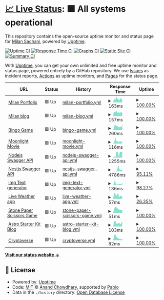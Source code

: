 # [📈 Live Status](https://status.milansachani.dev): <!--live status--> **🟩 All systems operational**

This repository contains the open-source uptime monitor and status page for [Milan Sachani](https://milansachani.dev), powered by [Upptime](https://github.com/upptime/upptime).

[![Uptime CI](https://github.com/Milan-960/uptime/workflows/Uptime%20CI/badge.svg)](https://github.com/Milan-960/uptime/actions?query=workflow%3A%22Uptime+CI%22)
[![Response Time CI](https://github.com/Milan-960/uptime/workflows/Response%20Time%20CI/badge.svg)](https://github.com/Milan-960/uptime/actions?query=workflow%3A%22Response+Time+CI%22)
[![Graphs CI](https://github.com/Milan-960/uptime/workflows/Graphs%20CI/badge.svg)](https://github.com/Milan-960/uptime/actions?query=workflow%3A%22Graphs+CI%22)
[![Static Site CI](https://github.com/Milan-960/uptime/workflows/Static%20Site%20CI/badge.svg)](https://github.com/Milan-960/uptime/actions?query=workflow%3A%22Static+Site+CI%22)
[![Summary CI](https://github.com/Milan-960/uptime/workflows/Summary%20CI/badge.svg)](https://github.com/Milan-960/uptime/actions?query=workflow%3A%22Summary+CI%22)

With [Upptime](https://upptime.js.org), you can get your own unlimited and free uptime monitor and status page, powered entirely by a GitHub repository. We use [Issues](https://github.com/Milan-960/uptime/issues) as incident reports, [Actions](https://github.com/Milan-960/uptime/actions) as uptime monitors, and [Pages](https://status.milansachani.dev) for the status page.

<!--start: status pages-->
<!-- This summary is generated by Upptime (https://github.com/upptime/upptime) -->
<!-- Do not edit this manually, your changes will be overwritten -->
<!-- prettier-ignore -->
| URL | Status | History | Response Time | Uptime |
| --- | ------ | ------- | ------------- | ------ |
| <img alt="" src="https://icons.duckduckgo.com/ip3/www.milansachani.dev.ico" height="13"> [Milan Portfolio](https://www.milansachani.dev) | 🟩 Up | [milan-portfolio.yml](https://github.com/Milan-960/uptime/commits/HEAD/history/milan-portfolio.yml) | <details><summary><img alt="Response time graph" src="./graphs/milan-portfolio/response-time-week.png" height="20"> 163ms</summary><br><a href="https://status.milansachani.dev/history/milan-portfolio"><img alt="Response time 245" src="https://img.shields.io/endpoint?url=https%3A%2F%2Fraw.githubusercontent.com%2FMilan-960%2Fuptime%2FHEAD%2Fapi%2Fmilan-portfolio%2Fresponse-time.json"></a><br><a href="https://status.milansachani.dev/history/milan-portfolio"><img alt="24-hour response time 123" src="https://img.shields.io/endpoint?url=https%3A%2F%2Fraw.githubusercontent.com%2FMilan-960%2Fuptime%2FHEAD%2Fapi%2Fmilan-portfolio%2Fresponse-time-day.json"></a><br><a href="https://status.milansachani.dev/history/milan-portfolio"><img alt="7-day response time 163" src="https://img.shields.io/endpoint?url=https%3A%2F%2Fraw.githubusercontent.com%2FMilan-960%2Fuptime%2FHEAD%2Fapi%2Fmilan-portfolio%2Fresponse-time-week.json"></a><br><a href="https://status.milansachani.dev/history/milan-portfolio"><img alt="30-day response time 245" src="https://img.shields.io/endpoint?url=https%3A%2F%2Fraw.githubusercontent.com%2FMilan-960%2Fuptime%2FHEAD%2Fapi%2Fmilan-portfolio%2Fresponse-time-month.json"></a><br><a href="https://status.milansachani.dev/history/milan-portfolio"><img alt="1-year response time 245" src="https://img.shields.io/endpoint?url=https%3A%2F%2Fraw.githubusercontent.com%2FMilan-960%2Fuptime%2FHEAD%2Fapi%2Fmilan-portfolio%2Fresponse-time-year.json"></a></details> | <details><summary><a href="https://status.milansachani.dev/history/milan-portfolio">100.00%</a></summary><a href="https://status.milansachani.dev/history/milan-portfolio"><img alt="All-time uptime 98.06%" src="https://img.shields.io/endpoint?url=https%3A%2F%2Fraw.githubusercontent.com%2FMilan-960%2Fuptime%2FHEAD%2Fapi%2Fmilan-portfolio%2Fuptime.json"></a><br><a href="https://status.milansachani.dev/history/milan-portfolio"><img alt="24-hour uptime 100.00%" src="https://img.shields.io/endpoint?url=https%3A%2F%2Fraw.githubusercontent.com%2FMilan-960%2Fuptime%2FHEAD%2Fapi%2Fmilan-portfolio%2Fuptime-day.json"></a><br><a href="https://status.milansachani.dev/history/milan-portfolio"><img alt="7-day uptime 100.00%" src="https://img.shields.io/endpoint?url=https%3A%2F%2Fraw.githubusercontent.com%2FMilan-960%2Fuptime%2FHEAD%2Fapi%2Fmilan-portfolio%2Fuptime-week.json"></a><br><a href="https://status.milansachani.dev/history/milan-portfolio"><img alt="30-day uptime 98.06%" src="https://img.shields.io/endpoint?url=https%3A%2F%2Fraw.githubusercontent.com%2FMilan-960%2Fuptime%2FHEAD%2Fapi%2Fmilan-portfolio%2Fuptime-month.json"></a><br><a href="https://status.milansachani.dev/history/milan-portfolio"><img alt="1-year uptime 98.06%" src="https://img.shields.io/endpoint?url=https%3A%2F%2Fraw.githubusercontent.com%2FMilan-960%2Fuptime%2FHEAD%2Fapi%2Fmilan-portfolio%2Fuptime-year.json"></a></details>
| <img alt="" src="https://icons.duckduckgo.com/ip3/blog.milansachani.dev.ico" height="13"> [Milan blog](https://blog.milansachani.dev) | 🟩 Up | [milan-blog.yml](https://github.com/Milan-960/uptime/commits/HEAD/history/milan-blog.yml) | <details><summary><img alt="Response time graph" src="./graphs/milan-blog/response-time-week.png" height="20"> 157ms</summary><br><a href="https://status.milansachani.dev/history/milan-blog"><img alt="Response time 167" src="https://img.shields.io/endpoint?url=https%3A%2F%2Fraw.githubusercontent.com%2FMilan-960%2Fuptime%2FHEAD%2Fapi%2Fmilan-blog%2Fresponse-time.json"></a><br><a href="https://status.milansachani.dev/history/milan-blog"><img alt="24-hour response time 145" src="https://img.shields.io/endpoint?url=https%3A%2F%2Fraw.githubusercontent.com%2FMilan-960%2Fuptime%2FHEAD%2Fapi%2Fmilan-blog%2Fresponse-time-day.json"></a><br><a href="https://status.milansachani.dev/history/milan-blog"><img alt="7-day response time 157" src="https://img.shields.io/endpoint?url=https%3A%2F%2Fraw.githubusercontent.com%2FMilan-960%2Fuptime%2FHEAD%2Fapi%2Fmilan-blog%2Fresponse-time-week.json"></a><br><a href="https://status.milansachani.dev/history/milan-blog"><img alt="30-day response time 167" src="https://img.shields.io/endpoint?url=https%3A%2F%2Fraw.githubusercontent.com%2FMilan-960%2Fuptime%2FHEAD%2Fapi%2Fmilan-blog%2Fresponse-time-month.json"></a><br><a href="https://status.milansachani.dev/history/milan-blog"><img alt="1-year response time 167" src="https://img.shields.io/endpoint?url=https%3A%2F%2Fraw.githubusercontent.com%2FMilan-960%2Fuptime%2FHEAD%2Fapi%2Fmilan-blog%2Fresponse-time-year.json"></a></details> | <details><summary><a href="https://status.milansachani.dev/history/milan-blog">100.00%</a></summary><a href="https://status.milansachani.dev/history/milan-blog"><img alt="All-time uptime 88.49%" src="https://img.shields.io/endpoint?url=https%3A%2F%2Fraw.githubusercontent.com%2FMilan-960%2Fuptime%2FHEAD%2Fapi%2Fmilan-blog%2Fuptime.json"></a><br><a href="https://status.milansachani.dev/history/milan-blog"><img alt="24-hour uptime 100.00%" src="https://img.shields.io/endpoint?url=https%3A%2F%2Fraw.githubusercontent.com%2FMilan-960%2Fuptime%2FHEAD%2Fapi%2Fmilan-blog%2Fuptime-day.json"></a><br><a href="https://status.milansachani.dev/history/milan-blog"><img alt="7-day uptime 100.00%" src="https://img.shields.io/endpoint?url=https%3A%2F%2Fraw.githubusercontent.com%2FMilan-960%2Fuptime%2FHEAD%2Fapi%2Fmilan-blog%2Fuptime-week.json"></a><br><a href="https://status.milansachani.dev/history/milan-blog"><img alt="30-day uptime 88.49%" src="https://img.shields.io/endpoint?url=https%3A%2F%2Fraw.githubusercontent.com%2FMilan-960%2Fuptime%2FHEAD%2Fapi%2Fmilan-blog%2Fuptime-month.json"></a><br><a href="https://status.milansachani.dev/history/milan-blog"><img alt="1-year uptime 88.49%" src="https://img.shields.io/endpoint?url=https%3A%2F%2Fraw.githubusercontent.com%2FMilan-960%2Fuptime%2FHEAD%2Fapi%2Fmilan-blog%2Fuptime-year.json"></a></details>
| <img alt="" src="https://icons.duckduckgo.com/ip3/bingo.milansachani.dev.ico" height="13"> [Bingo Game](https://bingo.milansachani.dev) | 🟩 Up | [bingo-game.yml](https://github.com/Milan-960/uptime/commits/HEAD/history/bingo-game.yml) | <details><summary><img alt="Response time graph" src="./graphs/bingo-game/response-time-week.png" height="20"> 260ms</summary><br><a href="https://status.milansachani.dev/history/bingo-game"><img alt="Response time 260" src="https://img.shields.io/endpoint?url=https%3A%2F%2Fraw.githubusercontent.com%2FMilan-960%2Fuptime%2FHEAD%2Fapi%2Fbingo-game%2Fresponse-time.json"></a><br><a href="https://status.milansachani.dev/history/bingo-game"><img alt="24-hour response time 429" src="https://img.shields.io/endpoint?url=https%3A%2F%2Fraw.githubusercontent.com%2FMilan-960%2Fuptime%2FHEAD%2Fapi%2Fbingo-game%2Fresponse-time-day.json"></a><br><a href="https://status.milansachani.dev/history/bingo-game"><img alt="7-day response time 260" src="https://img.shields.io/endpoint?url=https%3A%2F%2Fraw.githubusercontent.com%2FMilan-960%2Fuptime%2FHEAD%2Fapi%2Fbingo-game%2Fresponse-time-week.json"></a><br><a href="https://status.milansachani.dev/history/bingo-game"><img alt="30-day response time 260" src="https://img.shields.io/endpoint?url=https%3A%2F%2Fraw.githubusercontent.com%2FMilan-960%2Fuptime%2FHEAD%2Fapi%2Fbingo-game%2Fresponse-time-month.json"></a><br><a href="https://status.milansachani.dev/history/bingo-game"><img alt="1-year response time 260" src="https://img.shields.io/endpoint?url=https%3A%2F%2Fraw.githubusercontent.com%2FMilan-960%2Fuptime%2FHEAD%2Fapi%2Fbingo-game%2Fresponse-time-year.json"></a></details> | <details><summary><a href="https://status.milansachani.dev/history/bingo-game">100.00%</a></summary><a href="https://status.milansachani.dev/history/bingo-game"><img alt="All-time uptime 100.00%" src="https://img.shields.io/endpoint?url=https%3A%2F%2Fraw.githubusercontent.com%2FMilan-960%2Fuptime%2FHEAD%2Fapi%2Fbingo-game%2Fuptime.json"></a><br><a href="https://status.milansachani.dev/history/bingo-game"><img alt="24-hour uptime 100.00%" src="https://img.shields.io/endpoint?url=https%3A%2F%2Fraw.githubusercontent.com%2FMilan-960%2Fuptime%2FHEAD%2Fapi%2Fbingo-game%2Fuptime-day.json"></a><br><a href="https://status.milansachani.dev/history/bingo-game"><img alt="7-day uptime 100.00%" src="https://img.shields.io/endpoint?url=https%3A%2F%2Fraw.githubusercontent.com%2FMilan-960%2Fuptime%2FHEAD%2Fapi%2Fbingo-game%2Fuptime-week.json"></a><br><a href="https://status.milansachani.dev/history/bingo-game"><img alt="30-day uptime 100.00%" src="https://img.shields.io/endpoint?url=https%3A%2F%2Fraw.githubusercontent.com%2FMilan-960%2Fuptime%2FHEAD%2Fapi%2Fbingo-game%2Fuptime-month.json"></a><br><a href="https://status.milansachani.dev/history/bingo-game"><img alt="1-year uptime 100.00%" src="https://img.shields.io/endpoint?url=https%3A%2F%2Fraw.githubusercontent.com%2FMilan-960%2Fuptime%2FHEAD%2Fapi%2Fbingo-game%2Fuptime-year.json"></a></details>
| <img alt="" src="https://icons.duckduckgo.com/ip3/moonlight-film.vercel.app.ico" height="13"> [Moonlight Movie](https://moonlight-film.vercel.app) | 🟩 Up | [moonlight-movie.yml](https://github.com/Milan-960/uptime/commits/HEAD/history/moonlight-movie.yml) | <details><summary><img alt="Response time graph" src="./graphs/moonlight-movie/response-time-week.png" height="20"> 116ms</summary><br><a href="https://status.milansachani.dev/history/moonlight-movie"><img alt="Response time 116" src="https://img.shields.io/endpoint?url=https%3A%2F%2Fraw.githubusercontent.com%2FMilan-960%2Fuptime%2FHEAD%2Fapi%2Fmoonlight-movie%2Fresponse-time.json"></a><br><a href="https://status.milansachani.dev/history/moonlight-movie"><img alt="24-hour response time 111" src="https://img.shields.io/endpoint?url=https%3A%2F%2Fraw.githubusercontent.com%2FMilan-960%2Fuptime%2FHEAD%2Fapi%2Fmoonlight-movie%2Fresponse-time-day.json"></a><br><a href="https://status.milansachani.dev/history/moonlight-movie"><img alt="7-day response time 116" src="https://img.shields.io/endpoint?url=https%3A%2F%2Fraw.githubusercontent.com%2FMilan-960%2Fuptime%2FHEAD%2Fapi%2Fmoonlight-movie%2Fresponse-time-week.json"></a><br><a href="https://status.milansachani.dev/history/moonlight-movie"><img alt="30-day response time 116" src="https://img.shields.io/endpoint?url=https%3A%2F%2Fraw.githubusercontent.com%2FMilan-960%2Fuptime%2FHEAD%2Fapi%2Fmoonlight-movie%2Fresponse-time-month.json"></a><br><a href="https://status.milansachani.dev/history/moonlight-movie"><img alt="1-year response time 116" src="https://img.shields.io/endpoint?url=https%3A%2F%2Fraw.githubusercontent.com%2FMilan-960%2Fuptime%2FHEAD%2Fapi%2Fmoonlight-movie%2Fresponse-time-year.json"></a></details> | <details><summary><a href="https://status.milansachani.dev/history/moonlight-movie">100.00%</a></summary><a href="https://status.milansachani.dev/history/moonlight-movie"><img alt="All-time uptime 100.00%" src="https://img.shields.io/endpoint?url=https%3A%2F%2Fraw.githubusercontent.com%2FMilan-960%2Fuptime%2FHEAD%2Fapi%2Fmoonlight-movie%2Fuptime.json"></a><br><a href="https://status.milansachani.dev/history/moonlight-movie"><img alt="24-hour uptime 100.00%" src="https://img.shields.io/endpoint?url=https%3A%2F%2Fraw.githubusercontent.com%2FMilan-960%2Fuptime%2FHEAD%2Fapi%2Fmoonlight-movie%2Fuptime-day.json"></a><br><a href="https://status.milansachani.dev/history/moonlight-movie"><img alt="7-day uptime 100.00%" src="https://img.shields.io/endpoint?url=https%3A%2F%2Fraw.githubusercontent.com%2FMilan-960%2Fuptime%2FHEAD%2Fapi%2Fmoonlight-movie%2Fuptime-week.json"></a><br><a href="https://status.milansachani.dev/history/moonlight-movie"><img alt="30-day uptime 100.00%" src="https://img.shields.io/endpoint?url=https%3A%2F%2Fraw.githubusercontent.com%2FMilan-960%2Fuptime%2FHEAD%2Fapi%2Fmoonlight-movie%2Fuptime-month.json"></a><br><a href="https://status.milansachani.dev/history/moonlight-movie"><img alt="1-year uptime 100.00%" src="https://img.shields.io/endpoint?url=https%3A%2F%2Fraw.githubusercontent.com%2FMilan-960%2Fuptime%2FHEAD%2Fapi%2Fmoonlight-movie%2Fuptime-year.json"></a></details>
| <img alt="" src="https://icons.duckduckgo.com/ip3/nodejs-swagger-api.vercel.app.ico" height="13"> [Nodejs Swagger API](https://nodejs-swagger-api.vercel.app) | 🟩 Up | [nodejs-swagger-api.yml](https://github.com/Milan-960/uptime/commits/HEAD/history/nodejs-swagger-api.yml) | <details><summary><img alt="Response time graph" src="./graphs/nodejs-swagger-api/response-time-week.png" height="20"> 1255ms</summary><br><a href="https://status.milansachani.dev/history/nodejs-swagger-api"><img alt="Response time 1255" src="https://img.shields.io/endpoint?url=https%3A%2F%2Fraw.githubusercontent.com%2FMilan-960%2Fuptime%2FHEAD%2Fapi%2Fnodejs-swagger-api%2Fresponse-time.json"></a><br><a href="https://status.milansachani.dev/history/nodejs-swagger-api"><img alt="24-hour response time 1924" src="https://img.shields.io/endpoint?url=https%3A%2F%2Fraw.githubusercontent.com%2FMilan-960%2Fuptime%2FHEAD%2Fapi%2Fnodejs-swagger-api%2Fresponse-time-day.json"></a><br><a href="https://status.milansachani.dev/history/nodejs-swagger-api"><img alt="7-day response time 1255" src="https://img.shields.io/endpoint?url=https%3A%2F%2Fraw.githubusercontent.com%2FMilan-960%2Fuptime%2FHEAD%2Fapi%2Fnodejs-swagger-api%2Fresponse-time-week.json"></a><br><a href="https://status.milansachani.dev/history/nodejs-swagger-api"><img alt="30-day response time 1255" src="https://img.shields.io/endpoint?url=https%3A%2F%2Fraw.githubusercontent.com%2FMilan-960%2Fuptime%2FHEAD%2Fapi%2Fnodejs-swagger-api%2Fresponse-time-month.json"></a><br><a href="https://status.milansachani.dev/history/nodejs-swagger-api"><img alt="1-year response time 1255" src="https://img.shields.io/endpoint?url=https%3A%2F%2Fraw.githubusercontent.com%2FMilan-960%2Fuptime%2FHEAD%2Fapi%2Fnodejs-swagger-api%2Fresponse-time-year.json"></a></details> | <details><summary><a href="https://status.milansachani.dev/history/nodejs-swagger-api">100.00%</a></summary><a href="https://status.milansachani.dev/history/nodejs-swagger-api"><img alt="All-time uptime 100.00%" src="https://img.shields.io/endpoint?url=https%3A%2F%2Fraw.githubusercontent.com%2FMilan-960%2Fuptime%2FHEAD%2Fapi%2Fnodejs-swagger-api%2Fuptime.json"></a><br><a href="https://status.milansachani.dev/history/nodejs-swagger-api"><img alt="24-hour uptime 100.00%" src="https://img.shields.io/endpoint?url=https%3A%2F%2Fraw.githubusercontent.com%2FMilan-960%2Fuptime%2FHEAD%2Fapi%2Fnodejs-swagger-api%2Fuptime-day.json"></a><br><a href="https://status.milansachani.dev/history/nodejs-swagger-api"><img alt="7-day uptime 100.00%" src="https://img.shields.io/endpoint?url=https%3A%2F%2Fraw.githubusercontent.com%2FMilan-960%2Fuptime%2FHEAD%2Fapi%2Fnodejs-swagger-api%2Fuptime-week.json"></a><br><a href="https://status.milansachani.dev/history/nodejs-swagger-api"><img alt="30-day uptime 100.00%" src="https://img.shields.io/endpoint?url=https%3A%2F%2Fraw.githubusercontent.com%2FMilan-960%2Fuptime%2FHEAD%2Fapi%2Fnodejs-swagger-api%2Fuptime-month.json"></a><br><a href="https://status.milansachani.dev/history/nodejs-swagger-api"><img alt="1-year uptime 100.00%" src="https://img.shields.io/endpoint?url=https%3A%2F%2Fraw.githubusercontent.com%2FMilan-960%2Fuptime%2FHEAD%2Fapi%2Fnodejs-swagger-api%2Fuptime-year.json"></a></details>
| <img alt="" src="https://icons.duckduckgo.com/ip3/nestjs-server-member.vercel.app.ico" height="13"> [Nestjs Swagger API](https://nestjs-server-member.vercel.app) | 🟩 Up | [nestjs-swagger-api.yml](https://github.com/Milan-960/uptime/commits/HEAD/history/nestjs-swagger-api.yml) | <details><summary><img alt="Response time graph" src="./graphs/nestjs-swagger-api/response-time-week.png" height="20"> 4786ms</summary><br><a href="https://status.milansachani.dev/history/nestjs-swagger-api"><img alt="Response time 4786" src="https://img.shields.io/endpoint?url=https%3A%2F%2Fraw.githubusercontent.com%2FMilan-960%2Fuptime%2FHEAD%2Fapi%2Fnestjs-swagger-api%2Fresponse-time.json"></a><br><a href="https://status.milansachani.dev/history/nestjs-swagger-api"><img alt="24-hour response time 4327" src="https://img.shields.io/endpoint?url=https%3A%2F%2Fraw.githubusercontent.com%2FMilan-960%2Fuptime%2FHEAD%2Fapi%2Fnestjs-swagger-api%2Fresponse-time-day.json"></a><br><a href="https://status.milansachani.dev/history/nestjs-swagger-api"><img alt="7-day response time 4786" src="https://img.shields.io/endpoint?url=https%3A%2F%2Fraw.githubusercontent.com%2FMilan-960%2Fuptime%2FHEAD%2Fapi%2Fnestjs-swagger-api%2Fresponse-time-week.json"></a><br><a href="https://status.milansachani.dev/history/nestjs-swagger-api"><img alt="30-day response time 4786" src="https://img.shields.io/endpoint?url=https%3A%2F%2Fraw.githubusercontent.com%2FMilan-960%2Fuptime%2FHEAD%2Fapi%2Fnestjs-swagger-api%2Fresponse-time-month.json"></a><br><a href="https://status.milansachani.dev/history/nestjs-swagger-api"><img alt="1-year response time 4786" src="https://img.shields.io/endpoint?url=https%3A%2F%2Fraw.githubusercontent.com%2FMilan-960%2Fuptime%2FHEAD%2Fapi%2Fnestjs-swagger-api%2Fresponse-time-year.json"></a></details> | <details><summary><a href="https://status.milansachani.dev/history/nestjs-swagger-api">95.11%</a></summary><a href="https://status.milansachani.dev/history/nestjs-swagger-api"><img alt="All-time uptime 95.11%" src="https://img.shields.io/endpoint?url=https%3A%2F%2Fraw.githubusercontent.com%2FMilan-960%2Fuptime%2FHEAD%2Fapi%2Fnestjs-swagger-api%2Fuptime.json"></a><br><a href="https://status.milansachani.dev/history/nestjs-swagger-api"><img alt="24-hour uptime 100.00%" src="https://img.shields.io/endpoint?url=https%3A%2F%2Fraw.githubusercontent.com%2FMilan-960%2Fuptime%2FHEAD%2Fapi%2Fnestjs-swagger-api%2Fuptime-day.json"></a><br><a href="https://status.milansachani.dev/history/nestjs-swagger-api"><img alt="7-day uptime 95.11%" src="https://img.shields.io/endpoint?url=https%3A%2F%2Fraw.githubusercontent.com%2FMilan-960%2Fuptime%2FHEAD%2Fapi%2Fnestjs-swagger-api%2Fuptime-week.json"></a><br><a href="https://status.milansachani.dev/history/nestjs-swagger-api"><img alt="30-day uptime 95.11%" src="https://img.shields.io/endpoint?url=https%3A%2F%2Fraw.githubusercontent.com%2FMilan-960%2Fuptime%2FHEAD%2Fapi%2Fnestjs-swagger-api%2Fuptime-month.json"></a><br><a href="https://status.milansachani.dev/history/nestjs-swagger-api"><img alt="1-year uptime 95.11%" src="https://img.shields.io/endpoint?url=https%3A%2F%2Fraw.githubusercontent.com%2FMilan-960%2Fuptime%2FHEAD%2Fapi%2Fnestjs-swagger-api%2Fuptime-year.json"></a></details>
| <img alt="" src="https://icons.duckduckgo.com/ip3/img-text-generators.netlify.app.ico" height="13"> [Img Text generator](https://img-text-generators.netlify.app) | 🟩 Up | [img-text-generator.yml](https://github.com/Milan-960/uptime/commits/HEAD/history/img-text-generator.yml) | <details><summary><img alt="Response time graph" src="./graphs/img-text-generator/response-time-week.png" height="20"> 136ms</summary><br><a href="https://status.milansachani.dev/history/img-text-generator"><img alt="Response time 136" src="https://img.shields.io/endpoint?url=https%3A%2F%2Fraw.githubusercontent.com%2FMilan-960%2Fuptime%2FHEAD%2Fapi%2Fimg-text-generator%2Fresponse-time.json"></a><br><a href="https://status.milansachani.dev/history/img-text-generator"><img alt="24-hour response time 149" src="https://img.shields.io/endpoint?url=https%3A%2F%2Fraw.githubusercontent.com%2FMilan-960%2Fuptime%2FHEAD%2Fapi%2Fimg-text-generator%2Fresponse-time-day.json"></a><br><a href="https://status.milansachani.dev/history/img-text-generator"><img alt="7-day response time 136" src="https://img.shields.io/endpoint?url=https%3A%2F%2Fraw.githubusercontent.com%2FMilan-960%2Fuptime%2FHEAD%2Fapi%2Fimg-text-generator%2Fresponse-time-week.json"></a><br><a href="https://status.milansachani.dev/history/img-text-generator"><img alt="30-day response time 136" src="https://img.shields.io/endpoint?url=https%3A%2F%2Fraw.githubusercontent.com%2FMilan-960%2Fuptime%2FHEAD%2Fapi%2Fimg-text-generator%2Fresponse-time-month.json"></a><br><a href="https://status.milansachani.dev/history/img-text-generator"><img alt="1-year response time 136" src="https://img.shields.io/endpoint?url=https%3A%2F%2Fraw.githubusercontent.com%2FMilan-960%2Fuptime%2FHEAD%2Fapi%2Fimg-text-generator%2Fresponse-time-year.json"></a></details> | <details><summary><a href="https://status.milansachani.dev/history/img-text-generator">98.27%</a></summary><a href="https://status.milansachani.dev/history/img-text-generator"><img alt="All-time uptime 98.27%" src="https://img.shields.io/endpoint?url=https%3A%2F%2Fraw.githubusercontent.com%2FMilan-960%2Fuptime%2FHEAD%2Fapi%2Fimg-text-generator%2Fuptime.json"></a><br><a href="https://status.milansachani.dev/history/img-text-generator"><img alt="24-hour uptime 92.17%" src="https://img.shields.io/endpoint?url=https%3A%2F%2Fraw.githubusercontent.com%2FMilan-960%2Fuptime%2FHEAD%2Fapi%2Fimg-text-generator%2Fuptime-day.json"></a><br><a href="https://status.milansachani.dev/history/img-text-generator"><img alt="7-day uptime 98.27%" src="https://img.shields.io/endpoint?url=https%3A%2F%2Fraw.githubusercontent.com%2FMilan-960%2Fuptime%2FHEAD%2Fapi%2Fimg-text-generator%2Fuptime-week.json"></a><br><a href="https://status.milansachani.dev/history/img-text-generator"><img alt="30-day uptime 98.27%" src="https://img.shields.io/endpoint?url=https%3A%2F%2Fraw.githubusercontent.com%2FMilan-960%2Fuptime%2FHEAD%2Fapi%2Fimg-text-generator%2Fuptime-month.json"></a><br><a href="https://status.milansachani.dev/history/img-text-generator"><img alt="1-year uptime 98.27%" src="https://img.shields.io/endpoint?url=https%3A%2F%2Fraw.githubusercontent.com%2FMilan-960%2Fuptime%2FHEAD%2Fapi%2Fimg-text-generator%2Fuptime-year.json"></a></details>
| <img alt="" src="https://icons.duckduckgo.com/ip3/live-weather-app-pwa.netlify.app.ico" height="13"> [Live Weather app](https://live-weather-app-pwa.netlify.app) | 🟩 Up | [live-weather-app.yml](https://github.com/Milan-960/uptime/commits/HEAD/history/live-weather-app.yml) | <details><summary><img alt="Response time graph" src="./graphs/live-weather-app/response-time-week.png" height="20"> 57ms</summary><br><a href="https://status.milansachani.dev/history/live-weather-app"><img alt="Response time 57" src="https://img.shields.io/endpoint?url=https%3A%2F%2Fraw.githubusercontent.com%2FMilan-960%2Fuptime%2FHEAD%2Fapi%2Flive-weather-app%2Fresponse-time.json"></a><br><a href="https://status.milansachani.dev/history/live-weather-app"><img alt="24-hour response time 33" src="https://img.shields.io/endpoint?url=https%3A%2F%2Fraw.githubusercontent.com%2FMilan-960%2Fuptime%2FHEAD%2Fapi%2Flive-weather-app%2Fresponse-time-day.json"></a><br><a href="https://status.milansachani.dev/history/live-weather-app"><img alt="7-day response time 57" src="https://img.shields.io/endpoint?url=https%3A%2F%2Fraw.githubusercontent.com%2FMilan-960%2Fuptime%2FHEAD%2Fapi%2Flive-weather-app%2Fresponse-time-week.json"></a><br><a href="https://status.milansachani.dev/history/live-weather-app"><img alt="30-day response time 57" src="https://img.shields.io/endpoint?url=https%3A%2F%2Fraw.githubusercontent.com%2FMilan-960%2Fuptime%2FHEAD%2Fapi%2Flive-weather-app%2Fresponse-time-month.json"></a><br><a href="https://status.milansachani.dev/history/live-weather-app"><img alt="1-year response time 57" src="https://img.shields.io/endpoint?url=https%3A%2F%2Fraw.githubusercontent.com%2FMilan-960%2Fuptime%2FHEAD%2Fapi%2Flive-weather-app%2Fresponse-time-year.json"></a></details> | <details><summary><a href="https://status.milansachani.dev/history/live-weather-app">26.35%</a></summary><a href="https://status.milansachani.dev/history/live-weather-app"><img alt="All-time uptime 26.35%" src="https://img.shields.io/endpoint?url=https%3A%2F%2Fraw.githubusercontent.com%2FMilan-960%2Fuptime%2FHEAD%2Fapi%2Flive-weather-app%2Fuptime.json"></a><br><a href="https://status.milansachani.dev/history/live-weather-app"><img alt="24-hour uptime 60.59%" src="https://img.shields.io/endpoint?url=https%3A%2F%2Fraw.githubusercontent.com%2FMilan-960%2Fuptime%2FHEAD%2Fapi%2Flive-weather-app%2Fuptime-day.json"></a><br><a href="https://status.milansachani.dev/history/live-weather-app"><img alt="7-day uptime 26.35%" src="https://img.shields.io/endpoint?url=https%3A%2F%2Fraw.githubusercontent.com%2FMilan-960%2Fuptime%2FHEAD%2Fapi%2Flive-weather-app%2Fuptime-week.json"></a><br><a href="https://status.milansachani.dev/history/live-weather-app"><img alt="30-day uptime 26.35%" src="https://img.shields.io/endpoint?url=https%3A%2F%2Fraw.githubusercontent.com%2FMilan-960%2Fuptime%2FHEAD%2Fapi%2Flive-weather-app%2Fuptime-month.json"></a><br><a href="https://status.milansachani.dev/history/live-weather-app"><img alt="1-year uptime 26.35%" src="https://img.shields.io/endpoint?url=https%3A%2F%2Fraw.githubusercontent.com%2FMilan-960%2Fuptime%2FHEAD%2Fapi%2Flive-weather-app%2Fuptime-year.json"></a></details>
| <img alt="" src="https://icons.duckduckgo.com/ip3/stone-papers-scissors.netlify.app.ico" height="13"> [Stone Paper Scissors Game](https://stone-papers-scissors.netlify.app) | 🟩 Up | [stone-paper-scissors-game.yml](https://github.com/Milan-960/uptime/commits/HEAD/history/stone-paper-scissors-game.yml) | <details><summary><img alt="Response time graph" src="./graphs/stone-paper-scissors-game/response-time-week.png" height="20"> 51ms</summary><br><a href="https://status.milansachani.dev/history/stone-paper-scissors-game"><img alt="Response time 51" src="https://img.shields.io/endpoint?url=https%3A%2F%2Fraw.githubusercontent.com%2FMilan-960%2Fuptime%2FHEAD%2Fapi%2Fstone-paper-scissors-game%2Fresponse-time.json"></a><br><a href="https://status.milansachani.dev/history/stone-paper-scissors-game"><img alt="24-hour response time 36" src="https://img.shields.io/endpoint?url=https%3A%2F%2Fraw.githubusercontent.com%2FMilan-960%2Fuptime%2FHEAD%2Fapi%2Fstone-paper-scissors-game%2Fresponse-time-day.json"></a><br><a href="https://status.milansachani.dev/history/stone-paper-scissors-game"><img alt="7-day response time 51" src="https://img.shields.io/endpoint?url=https%3A%2F%2Fraw.githubusercontent.com%2FMilan-960%2Fuptime%2FHEAD%2Fapi%2Fstone-paper-scissors-game%2Fresponse-time-week.json"></a><br><a href="https://status.milansachani.dev/history/stone-paper-scissors-game"><img alt="30-day response time 51" src="https://img.shields.io/endpoint?url=https%3A%2F%2Fraw.githubusercontent.com%2FMilan-960%2Fuptime%2FHEAD%2Fapi%2Fstone-paper-scissors-game%2Fresponse-time-month.json"></a><br><a href="https://status.milansachani.dev/history/stone-paper-scissors-game"><img alt="1-year response time 51" src="https://img.shields.io/endpoint?url=https%3A%2F%2Fraw.githubusercontent.com%2FMilan-960%2Fuptime%2FHEAD%2Fapi%2Fstone-paper-scissors-game%2Fresponse-time-year.json"></a></details> | <details><summary><a href="https://status.milansachani.dev/history/stone-paper-scissors-game">100.00%</a></summary><a href="https://status.milansachani.dev/history/stone-paper-scissors-game"><img alt="All-time uptime 100.00%" src="https://img.shields.io/endpoint?url=https%3A%2F%2Fraw.githubusercontent.com%2FMilan-960%2Fuptime%2FHEAD%2Fapi%2Fstone-paper-scissors-game%2Fuptime.json"></a><br><a href="https://status.milansachani.dev/history/stone-paper-scissors-game"><img alt="24-hour uptime 100.00%" src="https://img.shields.io/endpoint?url=https%3A%2F%2Fraw.githubusercontent.com%2FMilan-960%2Fuptime%2FHEAD%2Fapi%2Fstone-paper-scissors-game%2Fuptime-day.json"></a><br><a href="https://status.milansachani.dev/history/stone-paper-scissors-game"><img alt="7-day uptime 100.00%" src="https://img.shields.io/endpoint?url=https%3A%2F%2Fraw.githubusercontent.com%2FMilan-960%2Fuptime%2FHEAD%2Fapi%2Fstone-paper-scissors-game%2Fuptime-week.json"></a><br><a href="https://status.milansachani.dev/history/stone-paper-scissors-game"><img alt="30-day uptime 100.00%" src="https://img.shields.io/endpoint?url=https%3A%2F%2Fraw.githubusercontent.com%2FMilan-960%2Fuptime%2FHEAD%2Fapi%2Fstone-paper-scissors-game%2Fuptime-month.json"></a><br><a href="https://status.milansachani.dev/history/stone-paper-scissors-game"><img alt="1-year uptime 100.00%" src="https://img.shields.io/endpoint?url=https%3A%2F%2Fraw.githubusercontent.com%2FMilan-960%2Fuptime%2FHEAD%2Fapi%2Fstone-paper-scissors-game%2Fuptime-year.json"></a></details>
| <img alt="" src="https://icons.duckduckgo.com/ip3/astro-starter-kits.vercel.app.ico" height="13"> [Astro Starter Kit Blog](https://astro-starter-kits.vercel.app) | 🟩 Up | [astro-starter-kit-blog.yml](https://github.com/Milan-960/uptime/commits/HEAD/history/astro-starter-kit-blog.yml) | <details><summary><img alt="Response time graph" src="./graphs/astro-starter-kit-blog/response-time-week.png" height="20"> 103ms</summary><br><a href="https://status.milansachani.dev/history/astro-starter-kit-blog"><img alt="Response time 103" src="https://img.shields.io/endpoint?url=https%3A%2F%2Fraw.githubusercontent.com%2FMilan-960%2Fuptime%2FHEAD%2Fapi%2Fastro-starter-kit-blog%2Fresponse-time.json"></a><br><a href="https://status.milansachani.dev/history/astro-starter-kit-blog"><img alt="24-hour response time 141" src="https://img.shields.io/endpoint?url=https%3A%2F%2Fraw.githubusercontent.com%2FMilan-960%2Fuptime%2FHEAD%2Fapi%2Fastro-starter-kit-blog%2Fresponse-time-day.json"></a><br><a href="https://status.milansachani.dev/history/astro-starter-kit-blog"><img alt="7-day response time 103" src="https://img.shields.io/endpoint?url=https%3A%2F%2Fraw.githubusercontent.com%2FMilan-960%2Fuptime%2FHEAD%2Fapi%2Fastro-starter-kit-blog%2Fresponse-time-week.json"></a><br><a href="https://status.milansachani.dev/history/astro-starter-kit-blog"><img alt="30-day response time 103" src="https://img.shields.io/endpoint?url=https%3A%2F%2Fraw.githubusercontent.com%2FMilan-960%2Fuptime%2FHEAD%2Fapi%2Fastro-starter-kit-blog%2Fresponse-time-month.json"></a><br><a href="https://status.milansachani.dev/history/astro-starter-kit-blog"><img alt="1-year response time 103" src="https://img.shields.io/endpoint?url=https%3A%2F%2Fraw.githubusercontent.com%2FMilan-960%2Fuptime%2FHEAD%2Fapi%2Fastro-starter-kit-blog%2Fresponse-time-year.json"></a></details> | <details><summary><a href="https://status.milansachani.dev/history/astro-starter-kit-blog">100.00%</a></summary><a href="https://status.milansachani.dev/history/astro-starter-kit-blog"><img alt="All-time uptime 100.00%" src="https://img.shields.io/endpoint?url=https%3A%2F%2Fraw.githubusercontent.com%2FMilan-960%2Fuptime%2FHEAD%2Fapi%2Fastro-starter-kit-blog%2Fuptime.json"></a><br><a href="https://status.milansachani.dev/history/astro-starter-kit-blog"><img alt="24-hour uptime 100.00%" src="https://img.shields.io/endpoint?url=https%3A%2F%2Fraw.githubusercontent.com%2FMilan-960%2Fuptime%2FHEAD%2Fapi%2Fastro-starter-kit-blog%2Fuptime-day.json"></a><br><a href="https://status.milansachani.dev/history/astro-starter-kit-blog"><img alt="7-day uptime 100.00%" src="https://img.shields.io/endpoint?url=https%3A%2F%2Fraw.githubusercontent.com%2FMilan-960%2Fuptime%2FHEAD%2Fapi%2Fastro-starter-kit-blog%2Fuptime-week.json"></a><br><a href="https://status.milansachani.dev/history/astro-starter-kit-blog"><img alt="30-day uptime 100.00%" src="https://img.shields.io/endpoint?url=https%3A%2F%2Fraw.githubusercontent.com%2FMilan-960%2Fuptime%2FHEAD%2Fapi%2Fastro-starter-kit-blog%2Fuptime-month.json"></a><br><a href="https://status.milansachani.dev/history/astro-starter-kit-blog"><img alt="1-year uptime 100.00%" src="https://img.shields.io/endpoint?url=https%3A%2F%2Fraw.githubusercontent.com%2FMilan-960%2Fuptime%2FHEAD%2Fapi%2Fastro-starter-kit-blog%2Fuptime-year.json"></a></details>
| <img alt="" src="https://icons.duckduckgo.com/ip3/thecrypoverse.netlify.app.ico" height="13"> [Cryptoverse](https://thecrypoverse.netlify.app) | 🟩 Up | [cryptoverse.yml](https://github.com/Milan-960/uptime/commits/HEAD/history/cryptoverse.yml) | <details><summary><img alt="Response time graph" src="./graphs/cryptoverse/response-time-week.png" height="20"> 82ms</summary><br><a href="https://status.milansachani.dev/history/cryptoverse"><img alt="Response time 82" src="https://img.shields.io/endpoint?url=https%3A%2F%2Fraw.githubusercontent.com%2FMilan-960%2Fuptime%2FHEAD%2Fapi%2Fcryptoverse%2Fresponse-time.json"></a><br><a href="https://status.milansachani.dev/history/cryptoverse"><img alt="24-hour response time 36" src="https://img.shields.io/endpoint?url=https%3A%2F%2Fraw.githubusercontent.com%2FMilan-960%2Fuptime%2FHEAD%2Fapi%2Fcryptoverse%2Fresponse-time-day.json"></a><br><a href="https://status.milansachani.dev/history/cryptoverse"><img alt="7-day response time 82" src="https://img.shields.io/endpoint?url=https%3A%2F%2Fraw.githubusercontent.com%2FMilan-960%2Fuptime%2FHEAD%2Fapi%2Fcryptoverse%2Fresponse-time-week.json"></a><br><a href="https://status.milansachani.dev/history/cryptoverse"><img alt="30-day response time 82" src="https://img.shields.io/endpoint?url=https%3A%2F%2Fraw.githubusercontent.com%2FMilan-960%2Fuptime%2FHEAD%2Fapi%2Fcryptoverse%2Fresponse-time-month.json"></a><br><a href="https://status.milansachani.dev/history/cryptoverse"><img alt="1-year response time 82" src="https://img.shields.io/endpoint?url=https%3A%2F%2Fraw.githubusercontent.com%2FMilan-960%2Fuptime%2FHEAD%2Fapi%2Fcryptoverse%2Fresponse-time-year.json"></a></details> | <details><summary><a href="https://status.milansachani.dev/history/cryptoverse">100.00%</a></summary><a href="https://status.milansachani.dev/history/cryptoverse"><img alt="All-time uptime 100.00%" src="https://img.shields.io/endpoint?url=https%3A%2F%2Fraw.githubusercontent.com%2FMilan-960%2Fuptime%2FHEAD%2Fapi%2Fcryptoverse%2Fuptime.json"></a><br><a href="https://status.milansachani.dev/history/cryptoverse"><img alt="24-hour uptime 100.00%" src="https://img.shields.io/endpoint?url=https%3A%2F%2Fraw.githubusercontent.com%2FMilan-960%2Fuptime%2FHEAD%2Fapi%2Fcryptoverse%2Fuptime-day.json"></a><br><a href="https://status.milansachani.dev/history/cryptoverse"><img alt="7-day uptime 100.00%" src="https://img.shields.io/endpoint?url=https%3A%2F%2Fraw.githubusercontent.com%2FMilan-960%2Fuptime%2FHEAD%2Fapi%2Fcryptoverse%2Fuptime-week.json"></a><br><a href="https://status.milansachani.dev/history/cryptoverse"><img alt="30-day uptime 100.00%" src="https://img.shields.io/endpoint?url=https%3A%2F%2Fraw.githubusercontent.com%2FMilan-960%2Fuptime%2FHEAD%2Fapi%2Fcryptoverse%2Fuptime-month.json"></a><br><a href="https://status.milansachani.dev/history/cryptoverse"><img alt="1-year uptime 100.00%" src="https://img.shields.io/endpoint?url=https%3A%2F%2Fraw.githubusercontent.com%2FMilan-960%2Fuptime%2FHEAD%2Fapi%2Fcryptoverse%2Fuptime-year.json"></a></details>

<!--end: status pages-->

[**Visit our status website →**](https://status.milansachani.dev)

## 📄 License

- Powered by: [Upptime](https://github.com/upptime/upptime)
- Code: [MIT](./LICENSE) © [Anand Chowdhary](https://anandchowdhary.com), supported by [Pabio](https://pabio.com)
- Data in the `./history` directory: [Open Database License](https://opendatacommons.org/licenses/odbl/1-0/)
